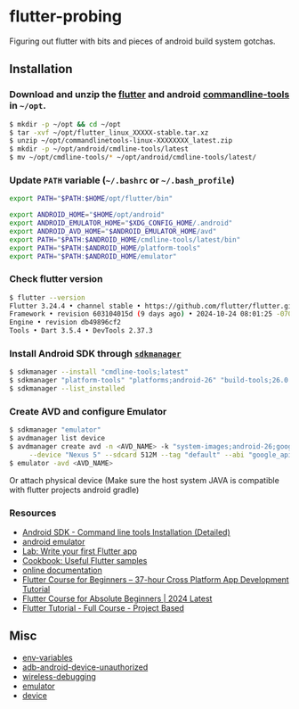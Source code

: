 # flutter-probing
Figuring out flutter with bits and pieces of android build system gotchas.

## Installation
### Download and unzip the [flutter](https://docs.flutter.dev/get-started/install/linux/android#download-then-install-flutter) and android [commandline-tools](https://developer.android.com/studio#command-tools) in `~/opt`.

```bash
$ mkdir -p ~/opt && cd ~/opt
$ tar -xvf ~/opt/flutter_linux_XXXXX-stable.tar.xz
$ unzip ~/opt/commandlinetools-linux-XXXXXXXX_latest.zip
$ mkdir -p ~/opt/android/cmdline-tools/latest
$ mv ~/opt/cmdline-tools/* ~/opt/android/cmdline-tools/latest/
```

### Update `PATH` variable (`~/.bashrc` or `~/.bash_profile`)
```bash
export PATH="$PATH:$HOME/opt/flutter/bin"

export ANDROID_HOME="$HOME/opt/android"
export ANDROID_EMULATOR_HOME="$XDG_CONFIG_HOME/.android"
export ANDROID_AVD_HOME="$ANDROID_EMULATOR_HOME/avd"
export PATH="$PATH:$ANDROID_HOME/cmdline-tools/latest/bin"
export PATH="$PATH:$ANDROID_HOME/platform-tools"
export PATH="$PATH:$ANDROID_HOME/emulator"
```

### Check flutter version
```bash
$ flutter --version
Flutter 3.24.4 • channel stable • https://github.com/flutter/flutter.git
Framework • revision 603104015d (9 days ago) • 2024-10-24 08:01:25 -0700
Engine • revision db49896cf2
Tools • Dart 3.5.4 • DevTools 2.37.3
```

### Install Android SDK through [`sdkmanager`](https://developer.android.com/tools/sdkmanager)
```bash
$ sdkmanager --install "cmdline-tools;latest"
$ sdkmanager "platform-tools" "platforms;android-26" "build-tools;26.0.0" "system-images;android-26;google_apis;x86"
$ sdkmanager --list_installed
```

### Create AVD and configure Emulator

```bash
$ sdkmanager "emulator"
$ avdmanager list device
$ avdmanager create avd -n <AVD_NAME> -k "system-images;android-26;google_apis;x86" \
     --device "Nexus 5" --sdcard 512M --tag "default" --abi "google_apis/x86"
$ emulator -avd <AVD_NAME>
```

 Or attach physical device (Make sure the host system JAVA is compatible with flutter projects android gradle)

### Resources
- [Android SDK - Command line tools Installation (Detailed)](https://www.youtube.com/watch?v=wvi03sOBKWQ)
- [android emulator](https://www.youtube.com/playlist?list=PLTyVJ9m1QDNcgm8l2xovDSm9YrT6y5wzx)
- [Lab: Write your first Flutter app](https://docs.flutter.dev/get-started/codelab)
- [Cookbook: Useful Flutter samples](https://docs.flutter.dev/cookbook)
- [online documentation](https://docs.flutter.dev/)
- [Flutter Course for Beginners – 37-hour Cross Platform App Development Tutorial](https://www.youtube.com/watch?v=VPvVD8t02U8)
- [Flutter Course for Absolute Beginners | 2024 Latest](https://www.youtube.com/watch?v=DsTMhjaRQws)
- [Flutter Tutorial - Full Course - Project Based](https://www.youtube.com/watch?v=OO_-MbnXQzY)

## Misc
- [env-variables](https://developer.android.com/tools/variables)
- [adb-android-device-unauthorized](https://stackoverflow.com/questions/23081263/adb-android-device-unauthorized)
- [wireless-debugging](https://developer.android.com/studio/run/device#wireless)
- [emulator](https://developer.android.com/studio/run/emulator)
- [device](https://developer.android.com/studio/run/device)
